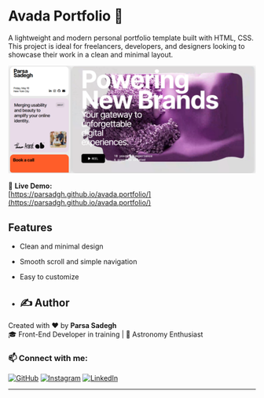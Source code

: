 # Avada Portfolio 🎨

A lightweight and modern personal portfolio template built with HTML, CSS.  
This project is ideal for freelancers, developers, and designers looking to showcase their work in a clean and minimal layout.

![Portfolio Preview](Screenshot%20(31).png)

🚀 **Live Demo:**  
[https://parsadgh.github.io/avada.portfolio/](https://parsadgh.github.io/avada.portfolio/)

## Features

- Clean and minimal design  
- Smooth scroll and simple navigation  
- Easy to customize

- ## ✍️ Author

Created with ❤️ by **Parsa Sadegh**  
🎓 Front-End Developer in training | 🌌 Astronomy Enthusiast  

### 📫 Connect with me:

[![GitHub](https://img.shields.io/badge/GitHub-%2312100E.svg?style=for-the-badge&logo=github&logoColor=white)](https://github.com/Parsadgh)
[![Instagram](https://img.shields.io/badge/Instagram-%23E4405F.svg?style=for-the-badge&logo=instagram&logoColor=white)](https://www.instagram.com/parsa.sdgh.dev)
[![LinkedIn](https://img.shields.io/badge/LinkedIn-%230077B5.svg?style=for-the-badge&logo=linkedin&logoColor=white)](https://www.linkedin.com/in/parsa-sadegh-440a572a2)


---

